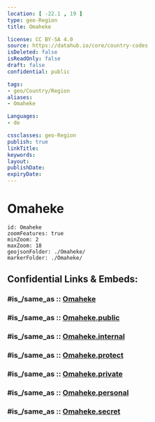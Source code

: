 ```yaml
---
location: [ -22.1 , 19 ] 
type: geo-Region
title: Omaheke

license: CC BY-SA 4.0
source: https://datahub.io/core/country-codes
isDeleted: false
isReadOnly: false
draft: false
confidential: public

tags:
- geo/Country/Region
aliases:
- Omaheke

Languages:
- de

cssclasses: geo-Region
publish: true
linkTitle: 
keywords: 
layout: 
publishDate: 
expiryDate: 
---
```


# Omaheke

```leaflet
id: Omaheke
zoomFeatures: true 
minZoom: 2 
maxZoom: 18
geojsonFolder: ./Omaheke/
markerFolder: ./Omaheke/
```


## Confidential Links & Embeds: 

### #is_/same_as :: [Omaheke](/_Standards/Earth/Continent/Africa/Africa~South/Namibia/Regions~Namibia/Omaheke.md) 

### #is_/same_as :: [Omaheke.public](/_public/Earth/Continent/Africa/Africa~South/Namibia/Regions~Namibia/Omaheke.public.md) 

### #is_/same_as :: [Omaheke.internal](/_internal/Earth/Continent/Africa/Africa~South/Namibia/Regions~Namibia/Omaheke.internal.md) 

### #is_/same_as :: [Omaheke.protect](/_protect/Earth/Continent/Africa/Africa~South/Namibia/Regions~Namibia/Omaheke.protect.md) 

### #is_/same_as :: [Omaheke.private](/_private/Earth/Continent/Africa/Africa~South/Namibia/Regions~Namibia/Omaheke.private.md) 

### #is_/same_as :: [Omaheke.personal](/_personal/Earth/Continent/Africa/Africa~South/Namibia/Regions~Namibia/Omaheke.personal.md) 

### #is_/same_as :: [Omaheke.secret](/_secret/Earth/Continent/Africa/Africa~South/Namibia/Regions~Namibia/Omaheke.secret.md)

